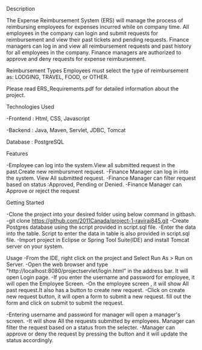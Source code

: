 Description

The Expense Reimbursement System (ERS) will manage the process of reimbursing employees for expenses incurred while on company time. All employees in the company can login and submit requests for reimbursement and view their past tickets and pending requests. Finance managers can log in and view all reimbursement requests and past history for all employees in the company. Finance managers are authorized to approve and deny requests for expense reimbursement.

Reimbursement Types Employees must select the type of reimbursement as: LODGING, TRAVEL, FOOD, or OTHER.

Please read ERS_Requirements.pdf for detailed information about the project.

Technologies Used

-Frontend : Html, CSS, Javascript

-Backend : Java, Maven, Servlet, JDBC, Tomcat

Database : PostgreSQL


Features

-Employee can log into the system.View all submitted request in the past.Create new reimbursment request.
-Finance Manager can log in into the system. View All submitted request.
-Finance Manager can filter request based on status :Approved, Pending or Denied.
-Finance Manager can Approve or reject the request


Getting Started

-Clone the project into your desired folder using below command in gitbash.
-git clone https://github.com/2011Canada/project-1-raviraj845.git
-Create Postgres database using the script provided in script.sql file.
-Enter the data into the table. Script to enter the data in table is also provided in script.sql file.
-Import project in Eclipse or Spring Tool Suite(IDE) and install Tomcat server on your system.


Usage
-From the IDE, right click on the project and Select Run As > Run on Server.
-Open the web browser and type "http://localhost:8080/projectservlet/login.html" in the address bar. It will open Login page.
-If you enter the username and password for employee, it will open the Employee Screen.
-On the employee screen , it will show All past request.It also has a button to create new request.
-Click on create new request button, it will open a form to submit a new request. fill out the form and click on submit to submit the request.


-Entering username and password for manager will open a manager's screen.
-It will show All the requests submitted by employees. Manager can filter the request based on a status from the selecter.
-Manager can approve or deny the request by pressing the button and it will update the status accordingly.
